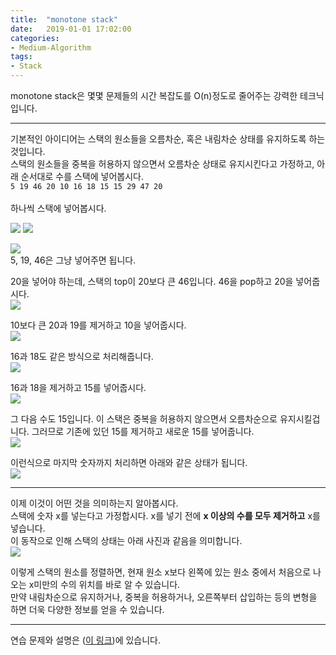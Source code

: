 ```yaml
---
title:  "monotone stack"
date:   2019-01-01 17:02:00
categories:
- Medium-Algorithm
tags:
- Stack
---
```


monotone stack은 몇몇 문제들의 시간 복잡도를 O(n)정도로 줄어주는 강력한 테크닉입니다.

<hr>

기본적인 아이디어는 스택의 원소들을 오름차순, 혹은 내림차순 상태를 유지하도록 하는 것입니다.<br>
스택의 원소들을 중복을 허용하지 않으면서 오름차순 상태로 유지시킨다고 가정하고, 아래 순서대로 수를 스택에 넣어봅시다.<br>
`5 19 46 20 10 16 18 15 15 29 47 20`<br><br>
하나씩 스택에 넣어봅시다.

<img src = "https://i.imgur.com/K7MNC0l.png">

<img src = "https://i.imgur.com/yeyYoLV.png">

<img src = "https://i.imgur.com/lNjet4j.png"><br>
5, 19, 46은 그냥 넣어주면 됩니다.

20을 넣어야 하는데, 스택의 top이 20보다 큰 46입니다. 46을 pop하고 20을 넣어줍시다.<br>
<img src = "https://i.imgur.com/EUoV8hc.png">

10보다 큰 20과 19를 제거하고 10을 넣어줍시다.<br>
<img src = "https://i.imgur.com/GBFaTkd.png">

16과 18도 같은 방식으로 처리해줍니다.<br>
<img src = "https://i.imgur.com/sdKuk3g.png">

16과 18을 제거하고 15를 넣어줍시다.<br>
<img src = "https://i.imgur.com/njWBqXG.png">

그 다음 수도 15입니다. 이 스택은 중복을 허용하지 않으면서 오름차순으로 유지시킬겁니다. 그러므로 기존에 있던 15를 제거하고 새로운 15를 넣어줍니다.<br>
<img src = "https://i.imgur.com/njWBqXG.png">

이런식으로 마지막 숫자까지 처리하면 아래와 같은 상태가 됩니다.<br>
<img src = "https://i.imgur.com/bMw2YhY.png">

<hr>

이제 이것이 어떤 것을 의미하는지 알아봅시다.<br>
스택에 숫자 x를 넣는다고 가정합시다. x를 넣기 전에 <b>x 이상의 수를 모두 제거하고</b> x를 넣습니다.<br>
이 동작으로 인해 스택의 상태는 아래 사진과 같음을 의미합니다.<br>
<img src = "https://i.imgur.com/LwF5sPx.png">

이렇게 스택의 원소를 정렬하면, 현재 원소 x보다 왼쪽에 있는 원소 중에서 처음으로 나오는 x미만의 수의 위치를 바로 알 수 있습니다.<br>
만약 내림차순으로 유지하거나, 중복을 허용하거나, 오른쪽부터 삽입하는 등의 변형을 하면 더욱 다양한 정보를 얻을 수 있습니다.

<hr>

연습 문제와 설명은 (<a href = "https://justicehui.github.io/ps/2018/11/06/StackOp/">이 링크</a>)에 있습니다.

